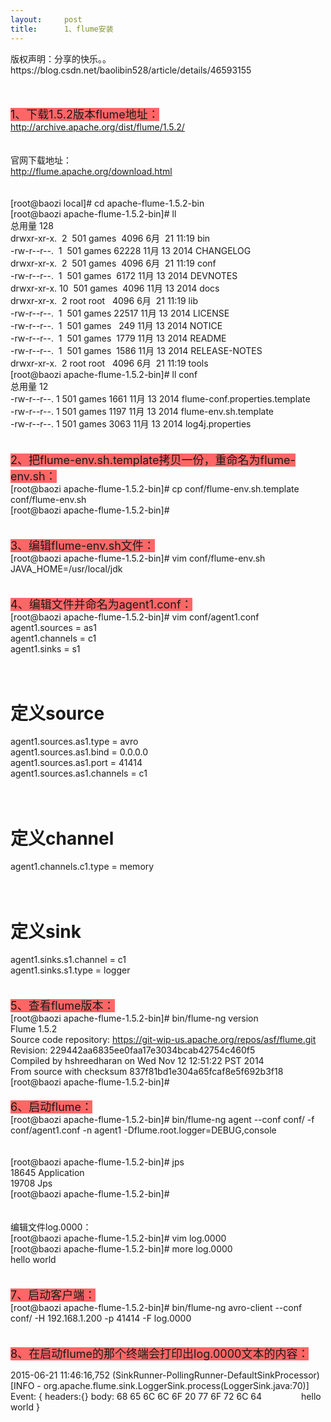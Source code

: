 ```yaml
---
layout:     post
title:      1、flume安装
---
```

<div id="article_content" class="article_content clearfix csdn-tracking-statistics" data-pid="blog" data-mod="popu_307" data-dsm="post">
								<div class="article-copyright">
					版权声明：分享的快乐。。					https://blog.csdn.net/baolibin528/article/details/46593155				</div>
								            <link rel="stylesheet" href="https://csdnimg.cn/release/phoenix/template/css/ck_htmledit_views-f76675cdea.css">
						<div class="htmledit_views" id="content_views">
                
<br><br><span style="font-size:18px;background-color:rgb(255,102,102);">1、下载1.5.2版本flume地址：</span><br>
http://archive.apache.org/dist/flume/1.5.2/<br><br><br>
官网下载地址：<br>
http://flume.apache.org/download.html<br><br><br>
[root@baozi local]# cd apache-flume-1.5.2-bin<br>
[root@baozi apache-flume-1.5.2-bin]# ll<br>
总用量 128<br>
drwxr-xr-x.  2  501 games  4096 6月  21 11:19 bin<br>
-rw-r--r--.  1  501 games 62228 11月 13 2014 CHANGELOG<br>
drwxr-xr-x.  2  501 games  4096 6月  21 11:19 conf<br>
-rw-r--r--.  1  501 games  6172 11月 13 2014 DEVNOTES<br>
drwxr-xr-x. 10  501 games  4096 11月 13 2014 docs<br>
drwxr-xr-x.  2 root root   4096 6月  21 11:19 lib<br>
-rw-r--r--.  1  501 games 22517 11月 13 2014 LICENSE<br>
-rw-r--r--.  1  501 games   249 11月 13 2014 NOTICE<br>
-rw-r--r--.  1  501 games  1779 11月 13 2014 README<br>
-rw-r--r--.  1  501 games  1586 11月 13 2014 RELEASE-NOTES<br>
drwxr-xr-x.  2 root root   4096 6月  21 11:19 tools<br>
[root@baozi apache-flume-1.5.2-bin]# ll conf<br>
总用量 12<br>
-rw-r--r--. 1 501 games 1661 11月 13 2014 flume-conf.properties.template<br>
-rw-r--r--. 1 501 games 1197 11月 13 2014 flume-env.sh.template<br>
-rw-r--r--. 1 501 games 3063 11月 13 2014 log4j.properties<br><br><br><span style="font-size:18px;background-color:rgb(255,102,102);">2、把flume-env.sh.template拷贝一份，重命名为flume-env.sh：</span><br>
[root@baozi apache-flume-1.5.2-bin]# cp conf/flume-env.sh.template conf/flume-env.sh<br>
[root@baozi apache-flume-1.5.2-bin]#<br><br><br><span style="font-size:18px;background-color:rgb(255,102,102);">3、编辑flume-env.sh文件：</span><br>
[root@baozi apache-flume-1.5.2-bin]# vim conf/flume-env.sh<br>
JAVA_HOME=/usr/local/jdk<br><br><br><span style="font-size:18px;background-color:rgb(255,102,102);">4、编辑文件并命名为agent1.conf：</span><br>
[root@baozi apache-flume-1.5.2-bin]# vim conf/agent1.conf<br>
agent1.sources = as1<br>
agent1.channels = c1<br>
agent1.sinks = s1<br><br><br>
# 定义source<br>
agent1.sources.as1.type = avro<br>
agent1.sources.as1.bind = 0.0.0.0<br>
agent1.sources.as1.port = 41414<br>
agent1.sources.as1.channels = c1<br><br><br>
# 定义channel<br>
agent1.channels.c1.type = memory<br><br><br>
# 定义sink<br>
agent1.sinks.s1.channel = c1<br>
agent1.sinks.s1.type = logger<br><br><br><span style="font-size:18px;background-color:rgb(255,102,102);">5、查看flume版本：</span><br>
[root@baozi apache-flume-1.5.2-bin]# bin/flume-ng version<br>
Flume 1.5.2<br>
Source code repository: https://git-wip-us.apache.org/repos/asf/flume.git<br>
Revision: 229442aa6835ee0faa17e3034bcab42754c460f5<br>
Compiled by hshreedharan on Wed Nov 12 12:51:22 PST 2014<br>
From source with checksum 837f81bd1e304a65fcaf8e5f692b3f18<br>
[root@baozi apache-flume-1.5.2-bin]#<br><br><span style="font-size:18px;background-color:rgb(255,102,102);">6、启动flume：</span><br>
[root@baozi apache-flume-1.5.2-bin]# bin/flume-ng agent --conf conf/ -f conf/agent1.conf -n agent1 -Dflume.root.logger=DEBUG,console<br><br><br>
[root@baozi apache-flume-1.5.2-bin]# jps<br>
18645 Application<br>
19708 Jps<br>
[root@baozi apache-flume-1.5.2-bin]#<br><br><br>
编辑文件log.0000：<br>
[root@baozi apache-flume-1.5.2-bin]# vim log.0000<br>
[root@baozi apache-flume-1.5.2-bin]# more log.0000<br>
hello world<br><br><br><span style="font-size:18px;background-color:rgb(255,102,102);">7、启动客户端：</span><br>
[root@baozi apache-flume-1.5.2-bin]# bin/flume-ng avro-client --conf conf/ -H 192.168.1.200 -p 41414 -F log.0000<br><br><br><span style="font-size:18px;background-color:rgb(255,102,102);">8、在启动flume的那个终端会打印出log.0000文本的内容：</span><br><p>2015-06-21 11:46:16,752 (SinkRunner-PollingRunner-DefaultSinkProcessor) [INFO - org.apache.flume.sink.LoggerSink.process(LoggerSink.java:70)] Event: { headers:{} body: 68 65 6C 6C 6F 20 77 6F 72 6C 64                hello world }</p>
<p><br></p>
<br>            </div>
                </div>